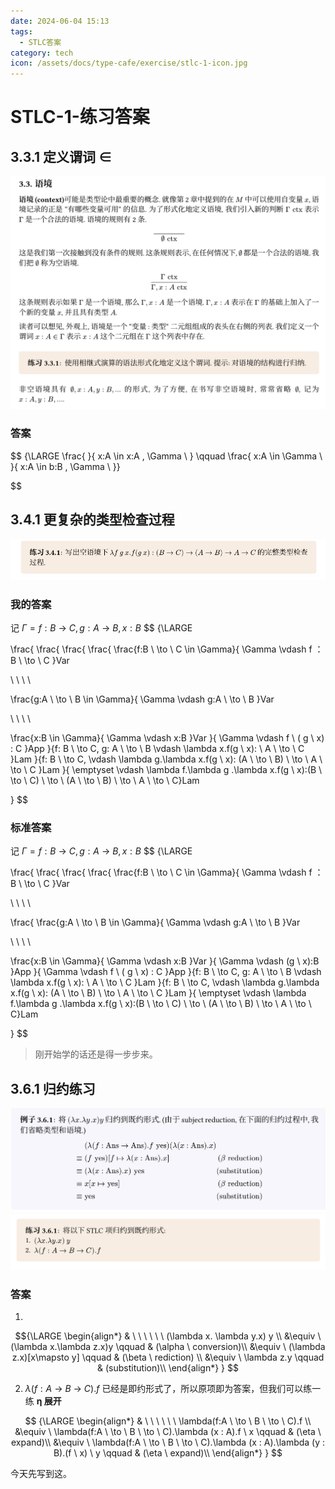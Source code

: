 ```yaml
---
date: 2024-06-04 15:13
tags:
  - STLC答案
category: tech
icon: /assets/docs/type-cafe/exercise/stlc-1-icon.jpg
---
```


# STLC-1-练习答案

## 3.3.1 定义谓词 ∈

![](/public/assets/docs/type-cafe/exercise/3-3-1.png)

### 答案

$$
{\LARGE \frac{ }{ x:A \in x:A , \Gamma \ }
\qquad
\frac{ x:A \in \Gamma \ }{ x:A \in b:B , \Gamma \ }}

$$

## 3.4.1 更复杂的类型检查过程

![](/public/assets/docs/type-cafe/exercise/3-4-1.png)

### 我的答案

记 $\Gamma = f:B \ \to \ C,g:A \ \to \ B,x:B$
$$
{\LARGE

\frac{
\frac{
\frac{
\frac{
\frac{f:B \ \to \ C \in \Gamma}{
\Gamma \vdash f ： B \ \to \ C
}Var

\ \ \ \

\frac{g:A \ \to \ B \in \Gamma}{
\Gamma \vdash g:A \ \to \ B
}Var

\ \ \ \

\frac{x:B \in \Gamma}{
\Gamma \vdash x:B
}Var
}{
\Gamma \vdash f \ ( g \ x) : C
}App
}{f: B \ \to C, g: A \ \to \ B \vdash \lambda x.f(g \ x): \ A \ \to \ C }Lam
}{f: B \ \to C, \vdash \lambda g.\lambda x.f(g \ x): (A \ \to \ B) \ \to \ A \ \to \ C }Lam
}{ \emptyset \vdash \lambda f.\lambda g .\lambda x.f(g \ x):(B \ \to \ C) \ \to \ (A \ \to \ B) \ \to \ A \ \to \ C}Lam

}
$$

### 标准答案

记 $\Gamma = f:B \ \to \ C,g:A \ \to \ B,x:B$
$$
{\LARGE

\frac{
\frac{
\frac{
\frac{
\frac{f:B \ \to \ C \in \Gamma}{
\Gamma \vdash f ： B \ \to \ C
}Var

\ \ \ \

\frac{
\frac{g:A \ \to \ B \in \Gamma}{
\Gamma \vdash g:A \ \to \ B
}Var

\ \ \ \

\frac{x:B \in \Gamma}{
\Gamma \vdash x:B
}Var
}{
\Gamma \vdash (g \ x):B
}App
}{
\Gamma \vdash f \ ( g \ x) : C
}App
}{f: B \ \to C, g: A \ \to \ B \vdash \lambda x.f(g \ x): \ A \ \to \ C }Lam
}{f: B \ \to C, \vdash \lambda g.\lambda x.f(g \ x): (A \ \to \ B) \ \to \ A \ \to \ C }Lam
}{ \emptyset \vdash \lambda f.\lambda g .\lambda x.f(g \ x):(B \ \to \ C) \ \to \ (A \ \to \ B) \ \to \ A \ \to \ C}Lam

}
$$

> 刚开始学的话还是得一步步来。

## 3.6.1 归约练习

![](/public/assets/docs/type-cafe/exercise/3-6-1_.png)
![](/public/assets/docs/type-cafe/exercise/3-6-1.png)

### 答案

1.

$${\LARGE
\begin{align*}
& \ \ \ \ \ \  (\lambda x. \lambda y.x) y \\
&\equiv \ (\lambda x.\lambda z.x)y \qquad & (\alpha \ conversion)\\
&\equiv \ (\lambda z.x)[x\mapsto y] \qquad & (\beta \ rediction) \\
&\equiv \ \lambda z.y \qquad & (substitution)\\
\end{align*}
}
$$

2. $\lambda(f:A \ \to \ B \ \to \ C).f$ 已经是即约形式了，所以原项即为答案，但我们可以练一练 **η 展开**

$$
{\LARGE
\begin{align*}
& \ \ \ \ \ \ \lambda(f:A \ \to \ B \ \to \ C).f \\
&\equiv \ \lambda(f:A \ \to \ B \ \to \ C).\lambda  (x : A).f \ x \qquad & (\eta \ expand)\\
&\equiv \ \lambda(f:A \ \to \ B \ \to \ C).\lambda  (x : A).\lambda  (y : B).(f \ x) \ y \qquad & (\eta \ expand)\\
\end{align*}
}
$$

今天先写到这。

